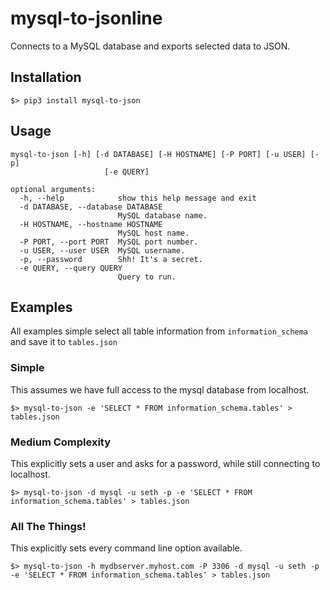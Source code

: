 # mysql-to-jsonline

Connects to a MySQL database and exports selected data to JSON.

## Installation

```
$> pip3 install mysql-to-json
```

## Usage
```
mysql-to-json [-h] [-d DATABASE] [-H HOSTNAME] [-P PORT] [-u USER] [-p]
                     [-e QUERY]

optional arguments:
  -h, --help            show this help message and exit
  -d DATABASE, --database DATABASE
                        MySQL database name.
  -H HOSTNAME, --hostname HOSTNAME
                        MySQL host name.
  -P PORT, --port PORT  MySQL port number.
  -u USER, --user USER  MySQL username.
  -p, --password        Shh! It's a secret.
  -e QUERY, --query QUERY
                        Query to run.
```

## Examples

All examples simple select all table information from `information_schema` and save it to `tables.json`

### Simple

This assumes we have full access to the mysql database from localhost.

```
$> mysql-to-json -e 'SELECT * FROM information_schema.tables' > tables.json
```

### Medium Complexity

This explicitly sets a user and asks for a password, while still connecting to localhost.

```
$> mysql-to-json -d mysql -u seth -p -e 'SELECT * FROM information_schema.tables' > tables.json
```

### All The Things!

This explicitly sets every command line option available.

```
$> mysql-to-json -h mydbserver.myhost.com -P 3306 -d mysql -u seth -p -e 'SELECT * FROM information_schema.tables' > tables.json
```
